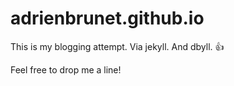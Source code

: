 # adrienbrunet.github.io
This is my blogging attempt. Via jekyll. And dbyll. :+1:

Feel free to drop me a line!
